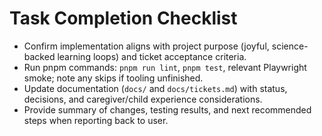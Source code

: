 # Task Completion Checklist
- Confirm implementation aligns with project purpose (joyful, science-backed learning loops) and ticket acceptance criteria.
- Run pnpm commands: `pnpm run lint`, `pnpm test`, relevant Playwright smoke; note any skips if tooling unfinished.
- Update documentation (`docs/` and `docs/tickets.md`) with status, decisions, and caregiver/child experience considerations.
- Provide summary of changes, testing results, and next recommended steps when reporting back to user.